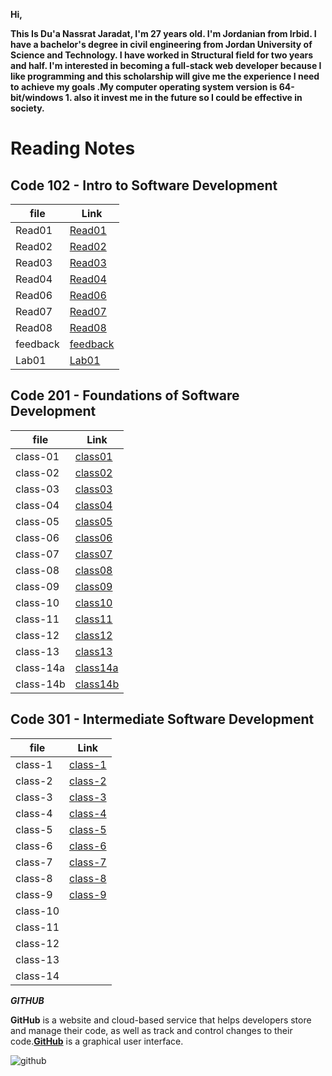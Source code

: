 
**Hi,**

**This Is Du'a Nassrat Jaradat, I'm 27 years old.
I'm Jordanian from Irbid. I have a bachelor's degree in civil engineering from Jordan University of Science and Technology.
I have worked in Structural field for two years and half.
I'm interested in becoming a full-stack web developer because I like programming and this scholarship will give me the experience I need to achieve my goals .My computer operating system version is 64-bit/windows 1.
also it invest me in the future so I could be effective in society.**



# **Reading Notes**


## **Code 102 - Intro to Software Development**

| file     | Link       |
| ---------| -----------|
| Read01   | [Read01](https://replit.com/@duajaradat/Reading-notes#Read01.md) |
| Read02   |  [Read02](https://replit.com/@duajaradat/Reading-notes#Read02.md)   |
| Read03   |  [Read03](https://replit.com/@duajaradat/Reading-notes#Read03.md)   |
| Read04   |  [Read04](https://replit.com/@duajaradat/Reading-notes#Read04.md)   |
| Read06   |  [Read06](https://replit.com/@duajaradat/Reading-notes#Read06.md)   |
| Read07   |  [Read07](https://replit.com/@duajaradat/Reading-notes#Read07.md)   |
| Read08   |  [Read08](https://replit.com/@duajaradat/Reading-notes#Read08.md)   |
| feedback  |  [feedback](https://replit.com/@duajaradat/Reading-notes#feedback.md)|
| Lab01    | [Lab01](https://replit.com/@duajaradat/Reading-notes#Lab01.md)    |



## **Code 201 - Foundations of Software Development**

| file     | Link       |
| ---------| -----------|
| class-01 | [class01](https://github.com/duajaradat/Reading-notes/blob/main/class-01.md)|
| class-02 | [class02](https://github.com/duajaradat/Reading-notes/blob/main/class-02.md)|
| class-03 | [class03](https://github.com/duajaradat/Reading-notes/blob/main/class-03.md)       |
| class-04 | [class04](https://github.com/duajaradat/Reading-notes/blob/main/class-04.md)           |
| class-05 | [class05](https://github.com/duajaradat/Reading-notes/blob/main/class-05.md)           |
| class-06 | [class06](https://github.com/duajaradat/Reading-notes/blob/main/class-06.md)           |
| class-07 | [class07](https://github.com/duajaradat/Reading-notes/blob/main/class-07.md)           |
| class-08 | [class08](https://github.com/duajaradat/Reading-notes/blob/main/class-08.md)           |
| class-09 | [class09](https://github.com/duajaradat/Reading-notes/blob/main/class-09.md)           |
| class-10 | [class10](https://github.com/duajaradat/Reading-notes/blob/main/class-10.md)           |
| class-11 | [class11](https://github.com/duajaradat/Reading-notes/blob/main/class-11.md)           |
| class-12 | [class12](https://github.com/duajaradat/Reading-notes/blob/main/class-12.md)           |
| class-13 | [class13](https://github.com/duajaradat/Reading-notes/blob/main/class-13.md)           |
| class-14a | [class14a](https://github.com/duajaradat/Reading-notes/blob/main/class-14a.md)           |
| class-14b | [class14b](https://github.com/duajaradat/Reading-notes/blob/main/class-14b.md)

## **Code 301 - Intermediate Software Development**



| file     | Link       |
| ---------| -----------|
| class-1 | [class-1](https://duajaradat.github.io/Reading-notes/301class-1)       |
| class-2 | [class-2](https://duajaradat.github.io/Reading-notes/301class-2)       |
| class-3 | [class-3](https://duajaradat.github.io/Reading-notes/301class-3)       |
| class-4 |  [class-4](https://duajaradat.github.io/Reading-notes/301class-4)      |
| class-5 | [class-5](https://duajaradat.github.io/Reading-notes/301class-5)       |
| class-6 | [class-6](https://duajaradat.github.io/Reading-notes/301class-6)        |
| class-7 | [class-7](https://duajaradat.github.io/Reading-notes/301class-7)        |
| class-8 | [class-8](https://duajaradat.github.io/Reading-notes/301class-8)        |
| class-9 | [class-9](https://duajaradat.github.io/Reading-notes/301class-9)        |
| class-10 | []()       |
| class-11 | []()       |
| class-12 | []()       |
| class-13 | []()       |
| class-14 | []()       |



***GITHUB***

**GitHub** is a website and cloud-based service that helps developers store and manage their code, as well as track and control changes to their code.[**GitHub**](https://github.com/) is a graphical user interface.

![github](https://cdn2.downdetector.com/static/uploads/logo/github-logo.png)

















